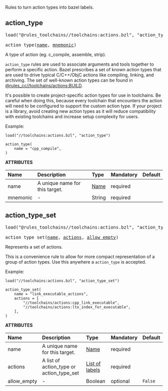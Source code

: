 <!-- Generated with Stardoc: http://skydoc.bazel.build -->

Rules to turn action types into bazel labels.

<a id="action_type"></a>

## action_type

<pre>
load("@rules_toolchains//toolchains:actions.bzl", "action_type")

action_type(<a href="#action_type-name">name</a>, <a href="#action_type-mnemonic">mnemonic</a>)
</pre>

A type of action (eg. c_compile, assemble, strip).

`action_type` rules are used to associate arguments and tools together to
perform a specific action. Bazel prescribes a set of known action types that are used to drive
typical C/C++/ObjC actions like compiling, linking, and archiving. The set of well-known action
types can be found in [@rules_cc//toolchains/actions:BUILD](https://github.com/matts1/rules_toolchains/tree/main/toolchains/actions/BUILD).

It's possible to create project-specific action types for use in toolchains. Be careful when
doing this, because every toolchain that encounters the action will need to be configured to
support the custom action type. If your project is a library, avoid creating new action types as
it will reduce compatibility with existing toolchains and increase setup complexity for users.

Example:
```
load("//toolchains:actions.bzl", "action_type")

action_type(
    name = "cpp_compile",
)
```

**ATTRIBUTES**


| Name  | Description | Type | Mandatory | Default |
| :------------- | :------------- | :------------- | :------------- | :------------- |
| <a id="action_type-name"></a>name |  A unique name for this target.   | <a href="https://bazel.build/concepts/labels#target-names">Name</a> | required |  |
| <a id="action_type-mnemonic"></a>mnemonic |  -   | String | required |  |


<a id="action_type_set"></a>

## action_type_set

<pre>
load("@rules_toolchains//toolchains:actions.bzl", "action_type_set")

action_type_set(<a href="#action_type_set-name">name</a>, <a href="#action_type_set-actions">actions</a>, <a href="#action_type_set-allow_empty">allow_empty</a>)
</pre>

Represents a set of actions.

This is a convenience rule to allow for more compact representation of a group of action types.
Use this anywhere a `action_type` is accepted.

Example:
```
load("//toolchains:actions.bzl", "action_type_set")

action_type_set(
    name = "link_executable_actions",
    actions = [
        "//toolchains/actions:cpp_link_executable",
        "//toolchains/actions:lto_index_for_executable",
    ],
)
```

**ATTRIBUTES**


| Name  | Description | Type | Mandatory | Default |
| :------------- | :------------- | :------------- | :------------- | :------------- |
| <a id="action_type_set-name"></a>name |  A unique name for this target.   | <a href="https://bazel.build/concepts/labels#target-names">Name</a> | required |  |
| <a id="action_type_set-actions"></a>actions |  A list of action_type or action_type_set   | <a href="https://bazel.build/concepts/labels">List of labels</a> | required |  |
| <a id="action_type_set-allow_empty"></a>allow_empty |  -   | Boolean | optional |  `False`  |


